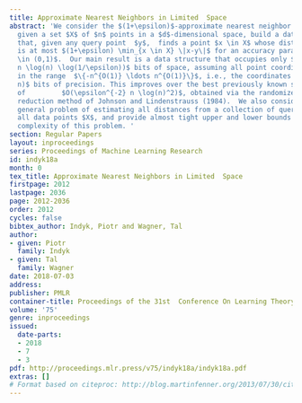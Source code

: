 ```yaml
---
title: Approximate Nearest Neighbors in Limited  Space
abstract: 'We consider the $(1+\epsilon)$-approximate nearest neighbor search problem:
  given a set $X$ of $n$ points in a $d$-dimensional space, build a data structure
  that, given any query point  $y$,  finds a point $x \in X$ whose distance to $y$
  is at most $(1+\epsilon) \min_{x \in X} \|x-y\|$ for an accuracy parameter $\epsilon
  \in (0,1)$.  Our main result is a data structure that occupies only $O(\epsilon^{-2}
  n \log(n) \log(1/\epsilon))$ bits of space, assuming all point coordinates are integers
  in the range  $\{-n^{O(1)} \ldots n^{O(1)}\}$, i.e., the coordinates have $O(\log
  n)$ bits of precision. This improves over the best previously known space bound
  of         $O(\epsilon^{-2} n \log(n)^2)$, obtained via the randomized dimensionality
  reduction method of Johnson and Lindenstrauss (1984).  We also consider the more
  general problem of estimating all distances from a collection of query points to
  all data points $X$, and provide almost tight upper and lower bounds for the space
  complexity of this problem. '
section: Regular Papers
layout: inproceedings
series: Proceedings of Machine Learning Research
id: indyk18a
month: 0
tex_title: Approximate Nearest Neighbors in Limited  Space
firstpage: 2012
lastpage: 2036
page: 2012-2036
order: 2012
cycles: false
bibtex_author: Indyk, Piotr and Wagner, Tal
author:
- given: Piotr
  family: Indyk
- given: Tal
  family: Wagner
date: 2018-07-03
address: 
publisher: PMLR
container-title: Proceedings of the 31st  Conference On Learning Theory
volume: '75'
genre: inproceedings
issued:
  date-parts:
  - 2018
  - 7
  - 3
pdf: http://proceedings.mlr.press/v75/indyk18a/indyk18a.pdf
extras: []
# Format based on citeproc: http://blog.martinfenner.org/2013/07/30/citeproc-yaml-for-bibliographies/
---
```


